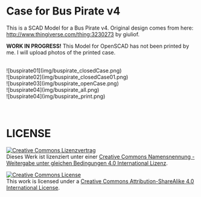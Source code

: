 # Case for Bus Pirate v4
This is a SCAD Model for a Bus Pirate v4. 
Original design comes from here: http://www.thingiverse.com/thing:3230273 by giuliof.

**WORK IN PROGRESS!**
This Model for OpenSCAD has not been printed by me. I will upload photos
of the printed case.


<br>
![buspirate01](img/buspirate_closedCase.png)
<br>
![buspirate02](img/buspirate_closedCase01.png)
<br>
![buspirate03](img/buspirate_openCase.png)
<br>
![buspirate04](img/buspirate_all.png)
<br>
![buspirate04](img/buspirate_print.png)

<br>
<br>
<br>

# LICENSE

<dl>
<a rel="license" href="http://creativecommons.org/licenses/by-sa/4.0/"><img alt="Creative Commons Lizenzvertrag" style="border-width:0" src="https://i.creativecommons.org/l/by-sa/4.0/88x31.png" /></a><br />Dieses Werk ist lizenziert unter einer <a rel="license" href="http://creativecommons.org/licenses/by-sa/4.0/">Creative Commons Namensnennung - Weitergabe unter gleichen Bedingungen 4.0 International Lizenz</a>.
</dl>

<dl>
<a rel="license" href="http://creativecommons.org/licenses/by-sa/4.0/"><img alt="Creative Commons License" style="border-width:0" src="https://i.creativecommons.org/l/by-sa/4.0/88x31.png" /></a><br />This work is licensed under a <a rel="license" href="http://creativecommons.org/licenses/by-sa/4.0/">Creative Commons Attribution-ShareAlike 4.0 International License</a>.
</dl>
